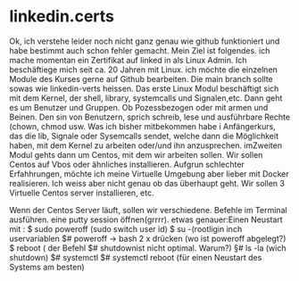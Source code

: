 # linkedin.certs
Ok, ich verstehe leider noch nicht ganz genau wie github funktioniert und habe bestimmt auch schon fehler gemacht. Mein Ziel ist folgendes. ich mache momentan ein Zertifikat auf linked in als Linux Admin. Ich beschäftiege mich seit ca. 20 Jahren mit Linux. ich möchte die einzelnen Module des Kurses gerne auf Github bearbeiten. Die main branch sollte sowas wie linkedin-verts heissen. Das erste Linux Modul beschäftigt sich mit dem Kernel, der shell, library, systemcalls und Signalen,etc.
Dann geht es um Benutzer und Gruppen. Ob Pozessbezogen oder mit armen und Beinen. Den sin von Benutzern, sprich schreib, lese und ausführbare Rechte (chown, chmod usw.
Was ich bisher mitbekommen habe i Anfängerkurs, das die lib, Signale oder Sysemcalls sendet, welche dann die Möglichkeit haben, mit dem Kernel zu arbeiten oder/und ihn anzusprechen.
imZweiten Modul gehts dann um Centos, mit dem wir arbeiten sollen. Wir sollen Centos auf Vbos oder ähnliches installieren. Aufgrun schlechter Erfahhrungen, möchte ich meine Virtuelle Umgebung aber lieber mit Docker realisieren. Ich weiss aber nicht genau ob das überhaupt geht. Wir sollen 3 Virtuelle Centos server installieren, etc.

Wenn der Centos Server läuft, sollen wir verschiedene. Befehle im Terminal ausführen. eine putty session öffnen(grrrr).
etwas genauer:Einen Neustart mit :
$ sudo poweroff (sudo switch user id)
$ su -(rootligin inch uservariablen
$# poweroff  -> bash 2 x drücken (wo ist poweroff abgelegt?)
$ reboot ( der Befehl $# shutdownist nicht optimal. Warum?)
§# ls -la (wich shutdown)
$# systemctl
$# systemctl reboot (für einen Neustart des Systems am besten)
